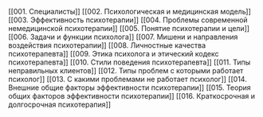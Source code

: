 [[001. Специалисты]]
[[002. Психологическая и медицинская модель]]
[[003. Эффективность психотерапии]]
[[004. Проблемы современной немедицинской психотерапии]]
[[005. Понятие психотерапии и цели]]
[[006. Задачи и функции психолога]]
[[007. Мишени и направления воздействия психотерапии]]
[[008. Личностные качества психотерапевта]]
[[009. Этика психолога и этический кодекс психотерапевта]]
[[010. Стили поведения психотерапевта]]
[[011. Типы неправильных клиентов]]
[[012. Типы проблем с которыми работает психолог]]
[[013. С какими проблемами не работает психолог]]
[[014. Внешние общие факторы эффективности психотерапии]]
[[015. Теория общих факторов эффективности психотерапии]]
[[016. Краткосрочная и долгосрочная психотерапия]]
